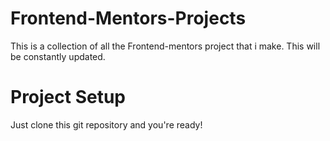 # Frontend-Mentors-Projects
This is a collection of all the Frontend-mentors project that i make. This will be constantly updated.

# Project Setup
Just clone this git repository and you're ready!
